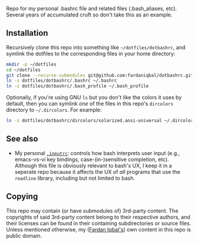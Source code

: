 Repo for my personal .bashrc file and related files (.bash_aliases,
etc).  Several years of accumulated cruft so don't take this as an
example.

## Installation

Recursively clone this repo into something like `~/dotfiles/dotbashrc`, and
symlink the dotfiles to the corresponding files in your home directory:

```bash
mkdir -p ~/dotfiles
cd ~/dotfiles
git clone --recurse-submodules git@github.com:fardaniqbal/dotbashrc.git
ln -s dotfiles/dotbashrc/.bashrc ~/.bashrc
ln -s dotfiles/dotbashrc/.bash_profile ~/.bash_profile
```

Optionally, if you're using GNU `ls` but you don't like the colors it uses
by default, then you can symlink _one_ of the files in this repo's
`dircolors` directory to `~/.dircolors`.  For example:

```bash
ln -s dotfiles/dotbashrc/dircolors/solarized.ansi-universal ~/.dircolors
```

## See also

* My personal [`.inputrc`][inputrc]: controls how bash interprets user
  input (e.g., emacs-vs-vi key bindings, case-(in-)sensitive completion,
  etc).  Although this file is obviously relevant to bash's UX, I keep it
  in a seperate repo because it affects the UX of _all_ programs that use
  the `readline` library, including but not limited to bash.

[inputrc]: https://github.com/fardaniqbal/dotmisc/blob/master/.inputrc

## Copying

This repo may contain (or have submodules of) 3rd-party content.  The
copyrights of said 3rd-party content belong to their respective authors,
and their licenses can be found in their containing subdirectories or
source files.  Unless mentioned otherwise, my ([Fardan
Iqbal's](https://github.com/fardaniqbal)) own content in this repo is
public domain.
